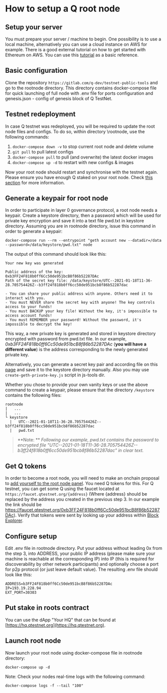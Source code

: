 # How to setup a Q root node

## Setup your server

You must prepare your server / machine to begin. One possibility is to use a local machine, alternatively you can use a cloud instance on AWS for example. There is a good external tutorial on how to get started with Ethereum on AWS. You can use this [tutorial](https://medium.com/@pilankar.akshay3/how-to-setup-a-ethereum-poa-private-proof-of-authority-ethereum-network-network-on-amazon-aws-5fdf56d2ad93) as a basic reference.

## Basic configuration

Clone the repository `https://gitlab.com/q-dev/testnet-public-tools` and go to the rootnode directory. This directory contains docker-compose file for quick launching of full node with .env file for ports configuration and genesis.json - config of genesis block of Q TestNet.

## Testnet redeployment

In case Q testnet was redeployed, you will be required to update the root node files and configs. To do so, within directory \rootnode, use the following commands:

1. `docker-compose down -v` to stop current root node and delete volume
2. `git pull` to pull latest configs
3. `docker-compose pull` to pull (and overwrite) the latest docker images
4. `docker-compose up -d` to restart with new configs & images

Now your root node should restart and synchronise with the testnet again. Please ensure you have enough Q staked on your root node. Check [this section](#Put-stake-in-roots-contract) for more information.

## Generate a keypair for root node

In order to participate in layer 0 governance protocol, a root node needs a keypair.
Create a keystore directory, then a password which will be used for private key encryption and save it into a text file pwd.txt in keystore directory.
Assuming you are in rootnode directory, issue this command in order to generate a keypair:  

    docker-compose run --rm --entrypoint "geth account new --datadir=/data --password=/data/keystore/pwd.txt" node

The output of this command should look like this:

    Your new key was generated

    Public address of the key:   0xb3FF24F818b0ff6Cc50de951bcB8f86b52287DAc
    Path of the secret key file: /data/keystore/UTC--2021-01-18T11-36-28.705754426Z--b3ff24f818b0ff6cc50de951bcb8f86b52287dac

    - You can share your public address with anyone. Others need it to interact with you.
    - You must NEVER share the secret key with anyone! The key controls access to your funds!
    - You must BACKUP your key file! Without the key, it's impossible to access account funds!
    - You must REMEMBER your password! Without the password, it's impossible to decrypt the key!

This way, a new private key is generated and stored in keystore directory encrypted with password from pwd.txt file. In our example, *0xb3FF24F818b0ff6Cc50de951bcB8f86b52287DAc* (**you will have a different value**) is the address corresponding to the newly generated private key.

Alternatively, you can generate a secret key pair and according file on this [page](https://vanity-eth.tk/) and save it to the keystore directory manually.
Also you may use `create-geth-private-key.js` script in js-tools dir.

Whether you chose to provide your own vanity keys or use the above command to create a keypair, please ensure that the directory `/keystore` contains the following files:

    rootnode
    |   ...
    |   ...
    └ keystore
      |   UTC--2021-01-18T11-36-28.705754426Z--b3ff24f818b0ff6cc50de951bcb8f86b52287dac
      |   pwd.txt

> **Note: ** *Following our example, pwd.txt contains the password to encrypted file "UTC--2021-01-18T11-36-28.705754426Z--b3ff24f818b0ff6cc50de951bcb8f86b52287dac" in clear text.*

## Get Q tokens

In order to become a root node, you will need to make an onchain proposal to [add yourself to the root node panel](how-to-become-a-root-node.md). You need Q tokens for this. For Q testnet, you can get some Q using the faucet located at `https://faucet.qtestnet.org/{address}` (Where {address} should be replaced by the address you created in the previous step 3. In our example the link should be https://faucet.qtestnet.org/0xb3FF24F818b0ff6Cc50de951bcB8f86b52287DAc). Verify that tokens were sent by looking up your address within [Block Explorer](https://explorer.qtestnet.org/).

## Configure setup

Edit .env file in rootnode directory. Put your address without leading 0x from the step 3, into ADDRESS, your public IP address (please make sure your machine is reachable at the corresponding IP) into IP (this is required for discoverability by other network participants) and optionally choose a port for p2p protocol (or just leave default value). The resulting .env file should look like this:

    ADDRESS=b3FF24F818b0ff6Cc50de951bcB8f86b52287DAc
    IP=193.19.228.94
    EXT_PORT=30303

## Put stake in roots contract

You can use the dApp "Your HQ" that can be found at [https://hq.qtestnet.org](https://hq.qtestnet.org).

## Launch root node

Now launch your root node using docker-compose file in rootnode directory:

`docker-compose up -d`

Note: Check your nodes real-time logs with the following command:

`docker-compose logs -f --tail "100"`
